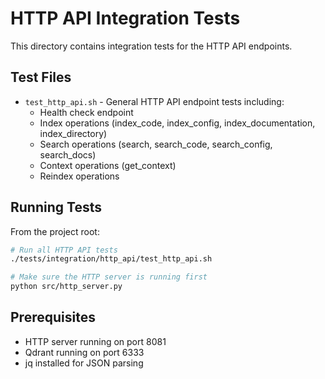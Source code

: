 # HTTP API Integration Tests

This directory contains integration tests for the HTTP API endpoints.

## Test Files

- `test_http_api.sh` - General HTTP API endpoint tests including:
  - Health check endpoint
  - Index operations (index_code, index_config, index_documentation, index_directory)
  - Search operations (search, search_code, search_config, search_docs)
  - Context operations (get_context)
  - Reindex operations

## Running Tests

From the project root:

```bash
# Run all HTTP API tests
./tests/integration/http_api/test_http_api.sh

# Make sure the HTTP server is running first
python src/http_server.py
```

## Prerequisites

- HTTP server running on port 8081
- Qdrant running on port 6333
- jq installed for JSON parsing